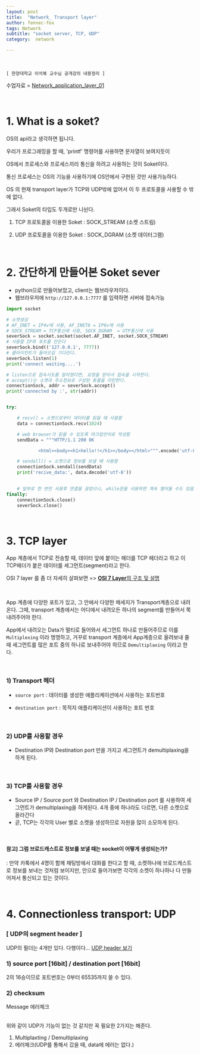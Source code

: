 ```yaml
---
layout: post
title:  "Network_ Transport layer"
author: fennec-fox
tags: Network
subtitle: "socket server, TCP, UDP"
category:  network

---
```


<br>

`[ 한양대학교 이석복 교수님 공개강의 내용정리 ]`

수업자료 = [ Network_application_layer_01 ](http://kocw.xcache.kinxcdn.com/KOCW/document/2015/hanyang/leesukbok0326/3.pdf)

<br>

# 1. What is a soket?

OS의 api라고 생각하면 됩니다. 

우리가 프로그래밍을 할 때, 'printf' 명령어를 사용하면 문자열이 보여지듯이

OS에서 프로세스와 프로세스끼리 통신을 하려고 사용하는 것이 Soket이다.

통신 프로세스는 OS의 기능을 사용하기에 OS안에서 구현된 것만 사용가능하다. 

OS 의 현재 transport layer가 TCP와 UDP밖에 없어서 이 두 프로토콜을 사용할 수 밖에 없다. 

그래서 Soket의 타입도 두개로만 나뉜다.

1) TCP 프로토콜을 이용한 Soket : SOCK_STREAM (소켓 스트림)

2) UDP 프로토콜을 이용한 Soket : SOCK_DGRAM (소켓 데이터그램)

<br>

# 2. 간단하게 만들어본 Soket sever

- python으로 만들어보았고, client는 웹브라우저이다.
- 웹브라우저에 `http://127.0.0.1:7777` 를 입력하면 서버에 접속가능

```python
import socket

# 소켓생성
# AF_INET = IP4v에 사용, AF_INET6 = IP6v에 사용
# SOCK_STREAM = TCP통신에 사용, SOCK_DGRAM  = UTP통신에 사용
severSock = socket.socket(socket.AF_INET, socket.SOCK_STREAM)
# 사용할 IP와 포트를 만든다 
severSock.bind(('127.0.0.1', 7777))
# 클라이언트가 들어오길 기다린다.
severSock.listen(1)
print('connect waiting....')

# listen으로 접속시도를 알아챘다면, 요청을 받아서 접속을 시작한다.
# accept()는 소켓과 주소정보로 구성된 튜플을 리턴한다.
connectionSock, addr = severSock.accept()
print('connected by :', str(addr))


try:

    # recv() = 소켓으로부터 데이터를 읽을 때 사용함
    data = connectionSock.recv(1024)

    # web browser가 읽을 수 있도록 마크업언어로 작성함
    sendData = """HTTP/1.1 200 OK

            <html><body><h1>hello!!</h1></body></html>""".encode('utf-8')

    # sendall() = 소켓으로 정보를 보낼 때 사용함
    connectionSock.sendall(sendData)
    print('recive_data:', data.decode('utf-8'))

    
    # 일부로 한 번만 사용후 연결을 끊었으나, while문을 사용하면 계속 열어둘 수도 있음
finally:
    connectionSock.close()
    severSock.close()
```

<br>

# 3. TCP layer

App 계층에서 TCP로 전송할 때, 데이터 앞에 붙이는 헤더를 TCP 헤더라고 하고 이 TCP헤더가 붙은 데이터를 세그먼트(segment)라고 한다.

OSI 7 layer 를 좀 더 자세히 살펴보면 => [**OSI 7 Layer**의 구조 및 설명](http://www.jidum.com/jidums/view.do?jidumId=1022)

<br>

App 계층에 다양한 포트가 있고, 그 안에서 다양한 메세지가 Transport계층으로 내려온다. 그때, transport 계층에서는 어디에서 내려오든 하나의 segment를 만들어서 쭉 내려주어야 한다. 

App에서 내려오는 Data가 멀티로 들어와서 세그먼트 하나로 만들어주므로 이를 `Multiplexing` 이라 명명하고, 거꾸로 transport 계층에서 App계층으로 올려보내 줄 때 세그먼트를 많은 포트 중의 하나로 보내주어야 하므로 `Demultiplaxing` 이라고 한다. 

<br>

### 1) Transport 헤더

- `source port` : 데이터를 생성한 애플리케이션에서 사용하는 포트번호

- `destination port` : 목적지 애플리케이션이 사용하는 포트 번호

<br>

### 2) UDP를 사용할 경우

- Destination IP와 Destination port 만을 가지고 세그먼트가 demultiplaxing을 하게 된다.

<br>

### 3) TCP를 사용할 경우

-  Source IP / Source port 와 Destination IP / Destination port 를 사용하여 세그먼트가 demultiplaxing을 하게된다. 4개 중에 하나라도 다르면, 다른 소켓으로 올라간다
- 곧, TCP는 각각의 User 별로 소켓을 생성하므로 자원을 많이 소모하게 된다.

<br>

#### 참고] 그럼 브로드캐스트로 정보를 보낼 때는 socket이 어떻게 생성되는가? 

: 만약 카톡에서 4명이 함께 채팅방에서 대화를 한다고 할 때, 소켓하나에 브로드캐스트로 정보를 보내는 것처럼 보이지만, 안으로 들어가보면 각각의 소켓이 하나하나 다 만들어져서 통신되고 있는 것이다. 

<br>

# 4. Connectionless transport: UDP

### **[ UDP의 segment header ]**

UDP의 필더는 4개만 있다. 다행이다... [ UDP header 보기 ](http://telescript.denayer.wenk.be/~hcr/cn/idoceo/udp_header.html)

### 1) source port [16bit] / destination port [16bit]

2의 16승이므로 포트번호는 0부터 65535까지 쓸 수 있다.

### 2) checksum

Message 에러체크

<br> 위와 같이 UDP가 기능이 없는 것 같지만 꼭 필요한 2가지는 해준다.

1. Multiplaxting / Demultiplaxing
2. 에러체크(UDP를 통해서 갔을 때, data에 에러는 없다.)

<br>

